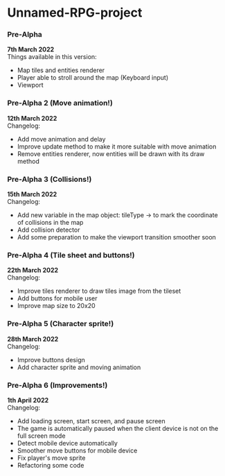 # Unnamed-RPG-project

### Pre-Alpha
**7th March 2022**\
Things available in this version:
- Map tiles and entities renderer
- Player able to stroll around the map (Keyboard input)
- Viewport

### Pre-Alpha 2 (Move animation!)
**12th March 2022**\
Changelog:
- Add move animation and delay
- Improve update method to make it more suitable with move animation
- Remove entities renderer, now entities will be drawn with its draw method

### Pre-Alpha 3 (Collisions!)
**15th March 2022**\
Changelog:
- Add new variable in the map object: tileType -> to mark the coordinate of collisions in the map
- Add collision detector
- Add some preparation to make the viewport transition smoother soon

### Pre-Alpha 4 (Tile sheet and buttons!)
**22th March 2022**\
Changelog:
- Improve tiles renderer to draw tiles image from the tileset
- Add buttons for mobile user
- Improve map size to 20x20

### Pre-Alpha 5 (Character sprite!)
**28th March 2022**\
Changelog:
- Improve buttons design
- Add character sprite and moving animation

### Pre-Alpha 6 (Improvements!)
**1th April 2022**\
Changelog:
- Add loading screen, start screen, and pause screen
- The game is automatically paused when the client device is not on the full screen mode
- Detect mobile device automatically
- Smoother move buttons for mobile device
- Fix player's move sprite
- Refactoring some code
